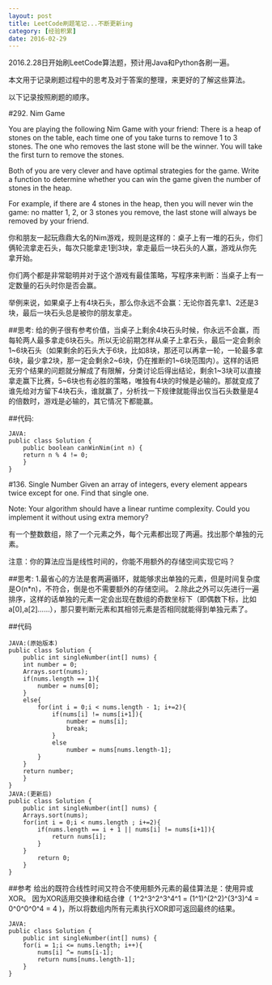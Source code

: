 ```yaml
---
layout: post
title: LeetCode刷题笔记...不断更新ing
category: [经验积累]
date: 2016-02-29
---
```

2016.2.28日开始刷LeetCode算法题，预计用Java和Python各刷一遍。

本文用于记录刷题过程中的思考及对于答案的整理，来更好的了解这些算法。

以下记录按照刷题的顺序。
<!-- more -->


#292. Nim Game

You are playing the following Nim Game with your friend: There is a heap of stones on the table, each time one of you take turns to remove 1 to 3 stones. The one who removes the last stone will be the winner. You will take the first turn to remove the stones.

Both of you are very clever and have optimal strategies for the game. Write a function to determine whether you can win the game given the number of stones in the heap.

For example, if there are 4 stones in the heap, then you will never win the game: no matter 1, 2, or 3 stones you remove, the last stone will always be removed by your friend.

你和朋友一起玩鼎鼎大名的Nim游戏，规则是这样的：桌子上有一堆的石头，你们俩轮流拿走石头，每次只能拿走1到3块，拿走最后一块石头的人赢，游戏从你先拿开始。

你们两个都是非常聪明并对于这个游戏有最佳策略，写程序来判断：当桌子上有一定数量的石头时你是否会赢。

举例来说，如果桌子上有4块石头，那么你永远不会赢：无论你首先拿1、2还是3块，最后一块石头总是被你的朋友拿走。


##思考:
  给的例子很有参考价值，当桌子上剩余4块石头时候，你永远不会赢，而每轮两人最多拿走6块石头。所以无论前期怎样从桌子上拿石头，最后一定会剩余1~6块石头（如果剩余的石头大于6块，比如8块，那还可以再拿一轮，一轮最多拿6块，最少拿2块，那一定会剩余2~6块，仍在推断的1~6块范围内）。这样的话把无穷个结果的问题就分解成了有限解，分类讨论后得出结论，剩余1~3块可以直接拿走赢下比赛，5~6块也有必胜的策略，唯独有4块的时候是必输的。那就变成了谁先给对方留下4块石头，谁就赢了，分析找一下规律就能得出仅当石头数量是4的倍数时，游戏是必输的，其它情况下都能赢。


##代码:
	
	
	JAVA:
	public class Solution {
	    public boolean canWinNim(int n) {
		return n % 4 != 0;
	    }
	}


#136. Single Number
Given an array of integers, every element appears twice except for one. Find that single one.

Note:
Your algorithm should have a linear runtime complexity. Could you implement it without using extra memory?

有一个整数数组，除了一个元素之外，每个元素都出现了两遍。找出那个单独的元素。

注意：你的算法应当是线性时间的，你能不用额外的存储空间实现它吗？


##思考:
1.最省心的方法是套两遍循环，就能够求出单独的元素，但是时间复杂度是O(n*n)，不符合，倒是也不需要额外的存储空间。
2.除此之外可以先进行一遍排序，这样的话单独的元素一定会出现在数组的奇数坐标下（即偶数下标，比如a[0],a[2]……），那只要判断元素和其相邻元素是否相同就能得到单独元素了。


##代码
	
	
	JAVA:(原始版本)	
	public class Solution {
	    public int singleNumber(int[] nums) {
		int number = 0;
		Arrays.sort(nums);
		if(nums.length == 1){
		    number = nums[0];
		}
		else{
		    for(int i = 0;i < nums.length - 1; i+=2){
		        if(nums[i] != nums[i+1]){
		            number = nums[i];
		            break;
		        }
		        else
		            number = nums[nums.length-1];
		    }
		}
		return number;
	    }
	}
	JAVA:(更新后)
	public class Solution {
	    public int singleNumber(int[] nums) {
		Arrays.sort(nums);
		for(int i = 0;i < nums.length ; i+=2){
		    if(nums.length == i + 1 || nums[i] != nums[i+1]){
				return nums[i];
			}
		}
		    return 0;
	    }
	}


##参考
给出的既符合线性时间又符合不使用额外元素的最佳算法是：使用异或XOR。
因为XOR适用交换律和结合律（ 1^2^3^2^3^4^1 = (1^1)^(2^2)^(3^3)^4 = 0^0^0^0^4 = 4 )，所以将数组内所有元素执行XOR即可返回最终的结果。
	
	
	JAVA:
	public class Solution {
	    public int singleNumber(int[] nums) {
		for(i = 1;i <= nums.length; i++){
			nums[i] ^= nums[i-1];
			return nums[nums.length-1];
	    }
	}

